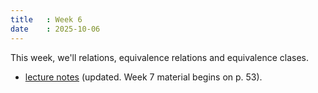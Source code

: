 ```yaml
---
title   : Week 6
date    : 2025-10-06
---
```


This week, we'll relations, equivalence relations and equivalence clases.

- [lecture notes](/course-content/bridge-to-higher-math.pdf)  (updated. Week 7 material begins on p. 53).


